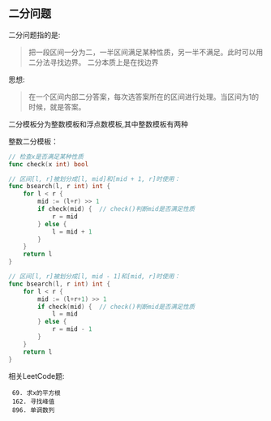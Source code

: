 ## 二分问题

二分问题指的是:

> 把一段区间一分为二，一半区间满足某种性质，另一半不满足。此时可以用二分法寻找边界。
> 二分本质上是在找边界

思想:

> 在一个区间内部二分答案，每次选答案所在的区间进行处理。当区间为1的时候，就是答案。

二分模板分为整数模板和浮点数模板,其中整数模板有两种

整数二分模板：
```go
// 检查x是否满足某种性质
func check(x int) bool

// 区间[l, r]被划分成[l, mid]和[mid + 1, r]时使用：
func bsearch(l, r int) int {
	for l < r {
		mid := (l+r) >> 1
		if check(mid) {  // check()判断mid是否满足性质
		    r = mid	
        } else {
            l = mid + 1	
        }
	}
	return l
}

// 区间[l, r]被划分成[l, mid - 1]和[mid, r]时使用：
func bsearch(l, r int) int {
    for l < r {
        mid := (l+r+1) >> 1
        if check(mid) {  // check()判断mid是否满足性质
            l = mid
        } else {
            r = mid - 1
        }
    }
    return l
}
```


相关LeetCode题:
```
 69. 求x的平方根 
 162. 寻找峰值 
 896. 单调数列
```


